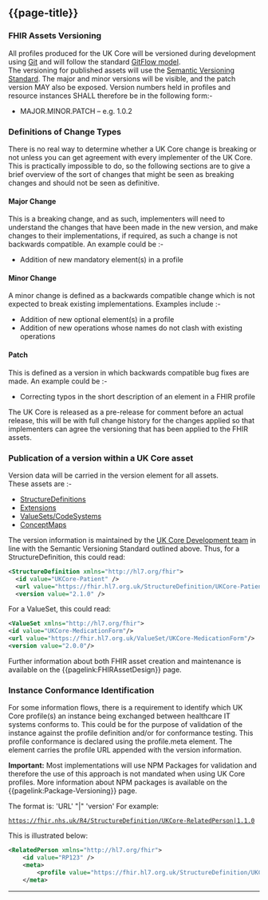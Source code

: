 ## {{page-title}}

### FHIR Assets Versioning
All profiles produced for the UK Core will be versioned during development using <a href="https://git-scm.com/" Target="_blank"> Git</a> and will follow the standard <a href="https://guides.github.com/introduction/flow/" Target="_blank"> GitFlow model</a>.   
The versioning for published assets will use the <a href="http://semver.org/" Target="_blank"> Semantic Versioning Standard</a>. The major and minor versions will be visible, and the patch version MAY also be exposed.
Version numbers held in profiles and resource instances SHALL therefore be in the following form:-

-  MAJOR.MINOR.PATCH – e.g. 1.0.2

### Definitions of Change Types
There is no real way to determine whether a UK Core change is breaking or not unless you can get agreement with every implementer of the UK Core. This is practically impossible to do, so the following sections are to give a brief overview of the sort of changes that might be seen as breaking changes and should not be seen as definitive. 
#### Major Change
This is a breaking change, and as such, implementers will need to understand the changes that have been made in the new version, and make changes to their implementations, if required, as such a change is not backwards compatible. An example could be :-
-  Addition of new mandatory element(s) in a profile
#### Minor Change
A minor change is defined as a backwards compatible change which is not expected to break existing implementations. Examples include :-
-  Addition of new optional element(s) in a profile
-  Addition of new operations whose names do not clash with existing operations
#### Patch
This is defined as a version in which backwards compatible bug fixes are made. An example could be :-
-  Correcting typos in the short description of an element in a FHIR profile

The UK Core is released as a pre-release for comment before an actual release, this will be with full change history for the changes applied so that implementers can agree the versioning that has been applied to the FHIR assets.

### Publication of a version within a UK Core asset
Version data will be carried in the version element for all assets.   
These assets are :-
- <a href="https://simplifier.net/guide/UK-Core-Implementation-Guide/Home/ProfilesandExtensions/ProfilesIndex.page.md?version=current" Target="_blank"> StructureDefinitions</a> 
-  <a href="https://simplifier.net/guide/UK-Core-Implementation-Guide/Home/ProfilesandExtensions/ExtensionLibrary" Target="_blank"> Extensions</a>
- <a href="https://simplifier.net/guide/uk-core-implementation-guide/Home/Terminology/ValueSetsandCodeSystems" Target="_blank"> ValueSets/CodeSystems</a>
- <a href="https://simplifier.net/guide/UK-Core-Implementation-Guide/Home/Terminology/ConceptMaps" Target="_blank"> ConceptMaps</a>   

The version information is maintained by the <a href="https://simplifier.net/HL7FHIRUKCoreR4/~team" Target="_blank"> UK Core Development team</a> in line with the Semantic Versioning Standard outlined above. Thus, for a StructureDefinition, this could read:

````xml
<StructureDefinition xmlns="http://hl7.org/fhir">
  <id value="UKCore-Patient" />
  <url value="https://fhir.hl7.org.uk/StructureDefinition/UKCore-Patient" />
  <version value="2.1.0" />
````   
For a ValueSet, this could read:

````xml
<ValueSet xmlns="http://hl7.org/fhir">
<id value="UKCore-MedicationForm"/>
<url value="https://fhir.hl7.org.uk/ValueSet/UKCore-MedicationForm"/>
<version value="2.0.0"/>
````
Further information about both FHIR asset creation and maintenance is available on the {{pagelink:FHIRAssetDesign}} page. 

### Instance Conformance Identification
For some information flows, there is a requirement to identify which UK Core profile(s) an instance being exchanged between healthcare IT systems conforms to. This could be for the purpose of validation of the instance against the profile definition and/or for conformance testing. This profile conformance is declared using the profile.meta element. The element carries the profile URL appended with the version information. 

  <div markdown="span" class="alert alert-warning" role="alert"><i class="fa fa-warning"></i><b> Important:</b> Most implementations will use NPM Packages for validation and therefore the use of this approach is not mandated when using UK Core profiles. More information about NPM packages is available on the {{pagelink:Package-Versioning}} page.  </div>

The format is: 'URL' "\|" 'version'
For example:

<code>https://fhir.nhs.uk/R4/StructureDefinition/UKCore-RelatedPerson|1.1.0</code>

This is illustrated below:

````xml
<RelatedPerson xmlns="http://hl7.org/fhir">
    <id value="RP123" />
    <meta>
        <profile value="https://fhir.hl7.org.uk/StructureDefinition/UKCore-RelatedPerson|1.1.0" />
    </meta>
````
---

